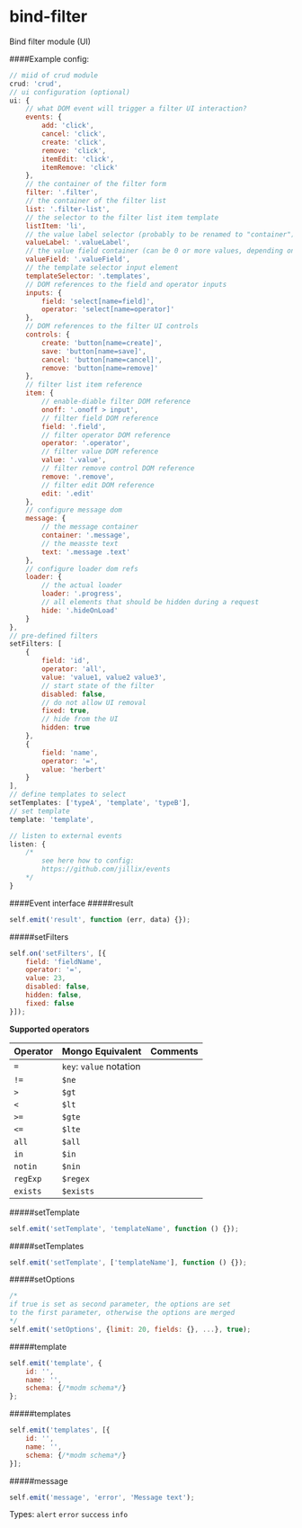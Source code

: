 bind-filter
===========

Bind filter module (UI)

####Example config:
```js
// miid of crud module
crud: 'crud',
// ui configuration (optional)
ui: {
    // what DOM event will trigger a filter UI interaction?
    events: {
        add: 'click',
        cancel: 'click',
        create: 'click',
        remove: 'click',
        itemEdit: 'click',
        itemRemove: 'click'
    },
    // the container of the filter form
    filter: '.filter',
    // the container of the filter list
    list: '.filter-list',
    // the selector to the filter list item template
    listItem: 'li',
    // the value label selector (probably to be renamed to "container")
    valueLabel: '.valueLabel',
    // the value field container (can be 0 or more values, depending on the operator)
    valueField: '.valueField',
    // the template selector input element
    templateSelector: '.templates',
    // DOM references to the field and operator inputs
    inputs: {
        field: 'select[name=field]',
        operator: 'select[name=operator]'
    },
    // DOM references to the filter UI controls
    controls: {
        create: 'button[name=create]',
        save: 'button[name=save]',
        cancel: 'button[name=cancel]',
        remove: 'button[name=remove]'
    },
    // filter list item reference
    item: {
        // enable-diable filter DOM reference
        onoff: '.onoff > input',
        // filter field DOM reference
        field: '.field',
        // filter operator DOM reference
        operator: '.operator',
        // filter value DOM reference
        value: '.value',
        // filter remove control DOM reference
        remove: '.remove',
        // filter edit DOM reference
        edit: '.edit'
    },
    // configure message dom
    message: {
        // the message container
        container: '.message',
        // the measste text
        text: '.message .text'
    },
    // configure loader dom refs
    loader: {
        // the actual loader
        loader: '.progress',
        // all elements that should be hidden during a request
        hide: '.hideOnLoad'
    }
},
// pre-defined filters
setFilters: [
    {
        field: 'id',
        operator: 'all',
        value: 'value1, value2 value3',
        // start state of the filter
        disabled: false,
        // do not allow UI removal
        fixed: true,
        // hide from the UI
        hidden: true
    },
    {
        field: 'name',
        operator: '=',
        value: 'herbert'
    }
],
// define templates to select
setTemplates: ['typeA', 'template', 'typeB'],
// set template
template: 'template',

// listen to external events
listen: {
    /*
        see here how to config:
        https://github.com/jillix/events
    */
}
```

####Event interface
#####result
```js
self.emit('result', function (err, data) {});
```

#####setFilters
```js
self.on('setFilters', [{
    field: 'fieldName',
    operator: '=',
    value: 23,
    disabled: false,
    hidden: false,
    fixed: false
}]);
```
**Supported operators**

| Operator | Mongo Equivalent         | Comments |
| -------- |:------------------------ | -------- |
| `=`      | `key`: `value` notation  | |
| `!=`     | `$ne`                    | |
| `>`      | `$gt`                    | |
| `<`      | `$lt`                    | |
| `>=`     | `$gte`                   | |
| `<=`     | `$lte`                   | |
| `all`    | `$all`                   | |
| `in`     | `$in`                    | |
| `notin`  | `$nin`                   | |
| `regExp` | `$regex`                 | |
| `exists` | `$exists`                | |

#####setTemplate
```js
self.emit('setTemplate', 'templateName', function () {});
```

#####setTemplates
```js
self.emit('setTemplate', ['templateName'], function () {});
```

#####setOptions
```js
/*
if true is set as second parameter, the options are set
to the first parameter, otherwise the options are merged
*/
self.emit('setOptions', {limit: 20, fields: {}, ...}, true);
```

#####template
```js
self.emit('template', {
    id: '',
    name: '',
    schema: {/*modm schema*/}
};
```

#####templates
```js
self.emit('templates', [{
    id: '',
    name: '',
    schema: {/*modm schema*/}
}];
```

#####message
```js
self.emit('message', 'error', 'Message text');
```
Types: `alert` `error` `success` `info`
